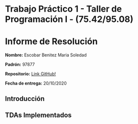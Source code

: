 # Trabajo Práctico 1 - Taller de Programación I - (75.42/95.08)
# Informe de Resolución


**Nombre:**  Escobar Benitez Maria Soledad

**Padrón:**  97877

**Repositorio:** [Link GitHub!](https://github.com/EscobarMariaSol/TP1-Taller-de-Programacion)

**Fecha de entrega:** 20/10/2020


## Introducción

## TDAs Implementados